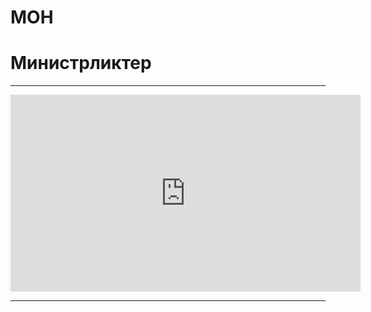 # МОН
# Министрликтер

---




<iframe 
  width="560" 
  height="315" 
  src="https://www.youtube.com/embed/yUvwPC5SDXs?si=nPT9oGVrrMkAYHyY" 
  title="YouTube video player" 
  frameborder="0" 
  allow="accelerometer; autoplay; clipboard-write; encrypted-media; gyroscope; picture-in-picture; web-share" 
  allowfullscreen>
</iframe>

---
